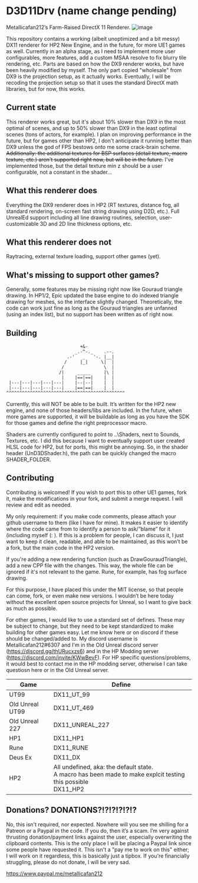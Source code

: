 # D3D11Drv (name change pending)
Metallicafan212’s Farm-Raised DirectX 11 Renderer.
![image](https://github.com/metallicafan212/D3D11Drv/assets/5996243/787208bd-fe10-4f51-a7e6-675cc8a5fc3c)


This repository contains a working (albeit unoptimized and a bit messy) DX11 renderer for HP2 New Engine, and in the future, for more UE1 games as well.
Currently in an alpha stage, as I need to implement more user configurables, more features, add a custom MSAA resolve to fix blurry tile rendering, etc.
Parts are based on how the DX9 renderer works, but have been heavily modified by myself. The only part copied "wholesale" from DX9 is the projection setup, as it actually works.
Eventually, I will be recoding the projection setup so that it uses the standard DirectX math libraries, but for now, this works.

## Current state
This renderer works great, but it's about 10% slower than DX9 in the most optimal of scenes, and up to 50% slower than DX9 in the least optimal scenes (tons of actors, for example).
I plan on improving performance in the future, but for games other than HP2, I don't anticipate it running better than DX9 unless the god of FPS bestows onto me some crack-brain scheme.
~~Additionally: the additional textures for BSP surfaces (detail texture, macro texture, etc.) aren't supported right now, but will be in the future.~~ I've implemented those, but the detail texture min z should be a user configurable, not a constant in the shader...

## What this renderer does
Everything the DX9 renderer does in HP2 (RT textures, distance fog, all standard rendering, on-screen fast string drawing using D2D, etc.).
Full UnrealEd support including all line drawing routines, selection, user-customizable 3D and 2D line thickness options, etc.

## What this renderer does not
Raytracing, external texture loading, support other games (yet).

## What's missing to support other games?
Generally, some features may be missing right now like Gouraud triangle drawing. In HP1/2, Epic updated the base engine to do indexed triangle drawing for meshes, so the interface slightly changed.
Theoretically, the code can work just fine as long as the Gouraud triangles are unfanned (using an index list), but no support has been written as of right now.

## Building
```
                            +&-
                          _.-^-._    .--.
                       .-'   _   '-. |__|
                      /     |_|     \|  |
                     /               \  |
                    /|     _____     |\ |
                     |    |==|==|    |  |
 |---|---|---|---|---|    |--|--|    |  |
 |---|---|---|---|---|    |==|==|    |  |
^^^^^^^^^^^^^^^^^^^^^^^^^^^^^^^^^^^^^^^^^^^^^
```
Currently, this will NOT be able to be built. It’s written for the HP2 new engine, and none of those headers/libs are included. In the future, when more games are supported, it will be buildable as long as you have the SDK for those games and define the right preprocessor macro.

Shaders are currently configured to point to ..\Shaders, next to Sounds, Textures, etc. I did this because I want to eventually support user created HLSL code for HP2, but for ports, this might be annoying. So, in the shader header (UnD3DShader.h), the path can be quickly changed the macro SHADER_FOLDER.

## Contributing
Contributing is welcomed! If you wish to port this to other UE1 games, fork it, make the modifications in your fork, and submit a merge request. I will review and edit as needed.

My only requirement: if you make code comments, please attach your github username to them (like I have for mine). It makes it easier to identify where the code came from to identify a person to ask/”blame” for it (including myself (: ). If this is a problem for people, I can discuss it, I just want to keep it clean, readable, and able to be maintained, as this won’t be a fork, but the main code in the HP2 version.

If you're adding a new rendering function (such as DrawGouraudTriangle), add a new CPP file with the changes. This way, the whole file can be ignored if it's not relevant to the game. Rune, for example, has fog surface drawing.

For this purpose, I have placed this under the MIT license, so that people can come, fork, or even make new versions. I wouldn’t be here today without the excellent open source projects for Unreal, so I want to give back as much as possible.

For other games, I would like to use a standard set of defines. These may be subject to change, but they need to be kept standardized to make building for other games easy.
Let me know here or on discord if these should be changed/added to. 
My discord username is Metallicafan212#6307 and I'm in the Old Unreal discord server (https://discord.gg/thURucxzs6) and in the HP Modding server (https://discord.com/invite/KWwBevF). For HP specific questions/problems, it would best to contact me in the HP modding server, otherwise I can take questiosn here or in the Old Unreal server.

| Game | Define |
| ---- | ------ |
| UT99 | DX11_UT_99 |
| Old Unreal UT99 | DX11_UT_469 |
| Old Unreal 227 | DX11_UNREAL_227 |
| HP1 | DX11_HP1 |
| Rune | DX11_RUNE |
| Deus Ex | DX11_DX |
| HP2 | All undefined, aka: the default state. <br />A macro has been made to make explcit testing this possible <br />DX11_HP2 |


## Donations? DONATIONS?!?!?!?!?!?
No, this isn't required, nor expected. Nowhere will you see me shilling for a Patreon or a Paypal in the code. If you do, then it’s a scam. I’m very against thrusting donation/payment links against the user, especially overwriting the clipboard contents. This is the only place I will be placing a Paypal link since some people have requested it.
This isn't a "pay me to work on this" either; I will work on it regardless, this is basically just a tipbox. If you're financially struggling, please do not donate, I will be very sad.

https://www.paypal.me/metallicafan212
